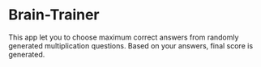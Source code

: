 # Brain-Trainer
This app let you to choose maximum correct answers from randomly generated multiplication questions.
Based on your answers, final score is generated.
